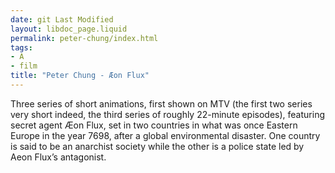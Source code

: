 ```yaml
---
date: git Last Modified
layout: libdoc_page.liquid
permalink: peter-chung/index.html
tags:
- A
- film
title: "Peter Chung - Æon Flux"
---
```


Three series of short animations, first shown  on MTV (the first two series very short indeed, the third series of roughly  22-minute episodes), featuring secret agent Æon Flux, set in two countries in  what was once Eastern Europe in the year 7698, after a global environmental  disaster. One country is said to be an anarchist society while the other is a  police state led by Aeon Flux’s antagonist.